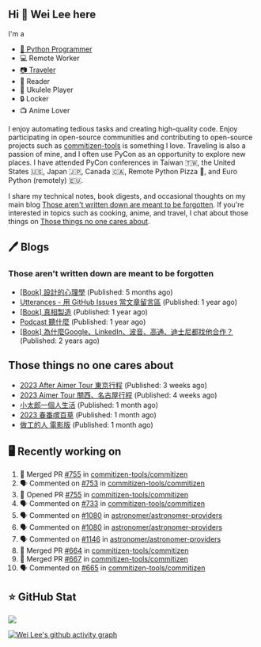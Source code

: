 ## Hi 👋 Wei Lee here

I'm a

* [🐍 Python Programmer](https://pycon-note.wei-lee.me/)
* 💻 Remote Worker
* [📷 Traveler](https://travlog.wei-lee.me/)
* 📖 Reader
* 🎵 Ukulele Player
* 🔒 Locker
* 📺 Anime Lover

I enjoy automating tedious tasks and creating high-quality code. Enjoy participating in open-source communities and contributing to open-source projects such as [commitizen-tools](https://github.com/commitizen-tools) is something I love. Traveling is also a passion of mine, and I often use PyCon as an opportunity to explore new places. I have attended PyCon conferences in Taiwan 🇹🇼, the United States 🇺🇸, Japan 🇯🇵, Canada 🇨🇦, Remote Python Pizza 🍕, and Euro Python (remotely) 🇪🇺.

I share my technical notes, book digests, and occasional thoughts on my main blog [Those aren't written down are meant to be forgotten](https://blog.wei-lee.me/). If you're interested in topics such as cooking, anime, and travel, I chat about those things on [Those things no one cares about](https://travlog.wei-lee.me/).

## 🖊️ Blogs

### Those aren't written down are meant to be forgotten

* [[Book] 設計的心理學](https://blog.wei-lee.me/posts/book/2023/01/the-design-of-everyday-things) (Published: 5 months ago)
* [Utterances - 用 GitHub Issues 當文章留言區](https://blog.wei-lee.me/posts/tech/2022/02/use-github-issues-as-comment-system) (Published: 1 year ago)
* [[Book] 真相製造](https://blog.wei-lee.me/posts/book/2022/02/reality-is-business) (Published: 1 year ago)
* [Podcast 聽什麼](https://blog.wei-lee.me/posts/gossiping/2021/12/podcast-i-listen-to) (Published: 1 year ago)
* [[Book] 為什麼Google、LinkedIn、波音、高通、迪士尼都找他合作？](https://blog.wei-lee.me/posts/book/2021/12/pitch-anyting) (Published: 2 years ago)

## Those things no one cares about

* [2023 After Aimer Tour 東京行程](https://travlog.wei-lee.me/posts/travel/2023/05/2023-after-aimer-tour-tokyo-itinerary) (Published: 3 weeks ago)
* [2023 Aimer Tour 關西、名古屋行程](https://travlog.wei-lee.me/posts/travel/2023/05/2023-aimer-tour-kansai-nagoya-itinerary) (Published: 4 weeks ago)
* [小太郎一個人生活](https://travlog.wei-lee.me/posts/review/2023/05/kotaro-lives-alone) (Published: 1 month ago)
* [2023 春番嚐百草](https://travlog.wei-lee.me/posts/review/2023/04/what-i-will-watch-in-2023-sprint) (Published: 1 month ago)
* [做工的人 電影版](https://travlog.wei-lee.me/posts/review/2023/04/workers-the-movie) (Published: 1 month ago)

## 🖥️ Recently working on

1. 🎉 Merged PR [#755](https://github.com/commitizen-tools/commitizen/pull/755) in [commitizen-tools/commitizen](https://github.com/commitizen-tools/commitizen)
2. 🗣 Commented on [#753](https://github.com/commitizen-tools/commitizen/issues/753) in [commitizen-tools/commitizen](https://github.com/commitizen-tools/commitizen)
3. 💪 Opened PR [#755](https://github.com/commitizen-tools/commitizen/pull/755) in [commitizen-tools/commitizen](https://github.com/commitizen-tools/commitizen)
4. 🗣 Commented on [#733](https://github.com/commitizen-tools/commitizen/issues/733) in [commitizen-tools/commitizen](https://github.com/commitizen-tools/commitizen)
5. 🗣 Commented on [#1080](https://github.com/astronomer/astronomer-providers/issues/1080) in [astronomer/astronomer-providers](https://github.com/astronomer/astronomer-providers)
6. 🗣 Commented on [#1080](https://github.com/astronomer/astronomer-providers/issues/1080) in [astronomer/astronomer-providers](https://github.com/astronomer/astronomer-providers)
7. 🗣 Commented on [#1146](https://github.com/astronomer/astronomer-providers/issues/1146) in [astronomer/astronomer-providers](https://github.com/astronomer/astronomer-providers)
8. 🎉 Merged PR [#664](https://github.com/commitizen-tools/commitizen/pull/664) in [commitizen-tools/commitizen](https://github.com/commitizen-tools/commitizen)
9. 🎉 Merged PR [#667](https://github.com/commitizen-tools/commitizen/pull/667) in [commitizen-tools/commitizen](https://github.com/commitizen-tools/commitizen)
10. 🗣 Commented on [#665](https://github.com/commitizen-tools/commitizen/issues/665) in [commitizen-tools/commitizen](https://github.com/commitizen-tools/commitizen)


## ⭐ GitHub Stat
[![](https://github-readme-stats.vercel.app/api?username=Lee-W&show_icons=true&hide_title=true)](https://github.com/anuraghazra/github-readme-stats)

[![Wei Lee's github activity graph](https://github-readme-activity-graph.cyclic.app/graph?username=Lee-W&theme=dracula)](https://github.com/ashutosh00710/github-readme-activity-graph)

